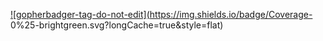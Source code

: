 <a href='https://github.com/jpoles1/gopherbadger' target='_blank'>![gopherbadger-tag-do-not-edit](https://img.shields.io/badge/Coverage- 0%25-brightgreen.svg?longCache=true&style=flat)</a>
